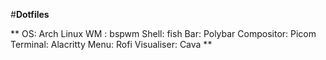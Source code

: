#**Dotfiles**

  **  OS: Arch Linux
    WM : bspwm
    Shell: fish
    Bar: Polybar
    Compositor: Picom
    Terminal: Alacritty
    Menu: Rofi
    Visualiser: Cava **
